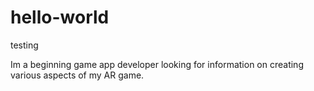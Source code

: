 # hello-world
testing

Im a beginning game app developer looking for information on creating various aspects of my AR game. 
